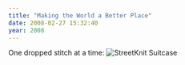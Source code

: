 ```yaml
---
title: "Making the World a Better Place"
date: 2008-02-27 15:32:40
year: 2008
---
```

One dropped stitch at a time:
<img src="{{'/files/2008/02/streetknit-suitcase.jpg' | relative_url}}" alt="StreetKnit Suitcase" />

